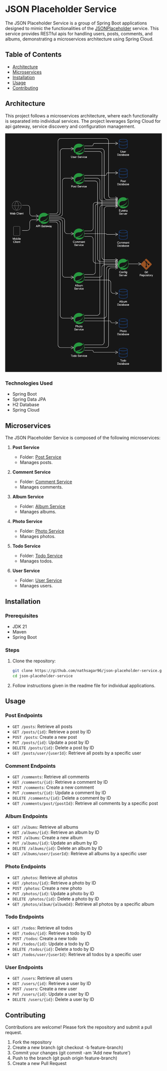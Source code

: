 # JSON Placeholder Service

The JSON Placeholder Service is a group of Spring Boot applications designed to mimic the functionalities of the [JSONPlaceholder](https://jsonplaceholder.typicode.com/) service. This service provides RESTful apis for handling users, posts, comments, and albums, demonstrating a microservices architecture using Spring Cloud.

## Table of Contents

- [Architecture](#architecture)
- [Microservices](#microservices)
- [Installation](#installation)
- [Usage](#usage)
- [Contributing](#contributing)

## Architecture

This project follows a microservices architecture, where each functionality is separated into individual services. The project leverages Spring Cloud for api gateway, service discovery and configuration management.

![architecure diagram](json-placeholder-service-architecture-diagram.png)

### Technologies Used

- Spring Boot
- Spring Data JPA
- H2 Database
- Spring Cloud

## Microservices

The JSON Placeholder Service is composed of the following microservices:

1. **Post Service**
   - Folder: [Post Service](post-service)
   - Manages posts.

2. **Comment Service**
   - Folder: [Comment Service](comment-service)
   - Manages comments.

3. **Album Service**
   - Folder: [Album Service](album-service)
   - Manages albums.

4. **Photo Service**
   - Folder: [Photo Service](photo-service)
   - Manages photos.

5. **Todo Service**
   - Folder: [Todo Service](todo-service)
   - Manages todos.

6. **User Service**
   - Folder: [User Service](user-service)
   - Manages users.

## Installation

### Prerequisites

- JDK 21
- Maven
- Spring Boot

### Steps

1. Clone the repository:

    ```bash
    git clone https://github.com/nathsagar96/json-placeholder-service.git
    cd json-placeholder-service
    ```

2. Follow instructions given in the readme file for individual applications.

## Usage

### Post Endpoints

- `GET /posts`: Retrieve all posts
- `GET /posts/{id}`: Retrieve a post by ID
- `POST /posts`: Create a new post
- `PUT /posts/{id}`: Update a post by ID
- `DELETE /posts/{id}`: Delete a post by ID
- `GET /posts/user/{userId}`: Retrieve all posts by a specific user

### Comment Endpoints

- `GET /comments`: Retrieve all comments
- `GET /comments/{id}`: Retrieve a comment by ID
- `POST /comments`: Create a new comment
- `PUT /comments/{id}`: Update a comment by ID
- `DELETE /comments/{id}`: Delete a comment by ID
- `GET /comments/post/{postId}`: Retrieve all comments by a specific post

### Album Endpoints

- `GET /albums`: Retrieve all albums
- `GET /albums/{id}`: Retrieve an album by ID
- `POST /albums`: Create a new album
- `PUT /albums/{id}`: Update an album by ID
- `DELETE /albums/{id}`: Delete an album by ID
- `GET /albums/user/{userId}`: Retrieve all albums by a specific user

### Photo Endpoints

- `GET /photos`: Retrieve all photos
- `GET /photos/{id}`: Retrieve a photo by ID
- `POST /photos`: Create a new photo
- `PUT /photos/{id}`: Update a photo by ID
- `DELETE /photos/{id}`: Delete a photo by ID
- `GET /photos/album/{albumId}`: Retrieve all photos by a specific album

### Todo Endpoints

- `GET /todos`: Retrieve all todos
- `GET /todos/{id}`: Retrieve a todo by ID
- `POST /todos`: Create a new todo
- `PUT /todos/{id}`: Update a todo by ID
- `DELETE /todos/{id}`: Delete a todo by ID
- `GET /todos/user/{userId}`: Retrieve all todos by a specific user

### User Endpoints

- `GET /users`: Retrieve all users
- `GET /users/{id}`: Retrieve a user by ID
- `POST /users`: Create a new user
- `PUT /users/{id}`: Update a user by ID
- `DELETE /users/{id}`: Delete a user by ID

## Contributing

Contributions are welcome! Please fork the repository and submit a pull request.

1. Fork the repository
2. Create a new branch (git checkout -b feature-branch)
3. Commit your changes (git commit -am 'Add new feature')
4. Push to the branch (git push origin feature-branch)
5. Create a new Pull Request
